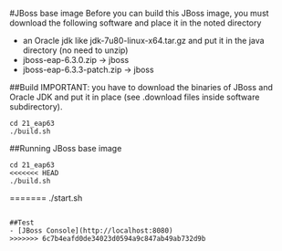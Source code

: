 #JBoss base image
Before you can build this JBoss image, you must download the following software and place it in the noted directory
 - an Oracle jdk like jdk-7u80-linux-x64.tar.gz and put it in the java directory (no need to unzip)
 - jboss-eap-6.3.0.zip -> jboss
 - jboss-eap-6.3.3-patch.zip -> jboss

##Build
IMPORTANT: you have to download the binaries of JBoss and Oracle JDK and put it in place (see .download files inside software subdirectory).
```
cd 21_eap63
./build.sh
```

##Running JBoss base image
```
cd 21_eap63
<<<<<<< HEAD
./build.sh
```
=======
./start.sh
```

##Test
- [JBoss Console](http://localhost:8080)
>>>>>>> 6c7b4eafd0de34023d0594a9c847ab49ab732d9b
